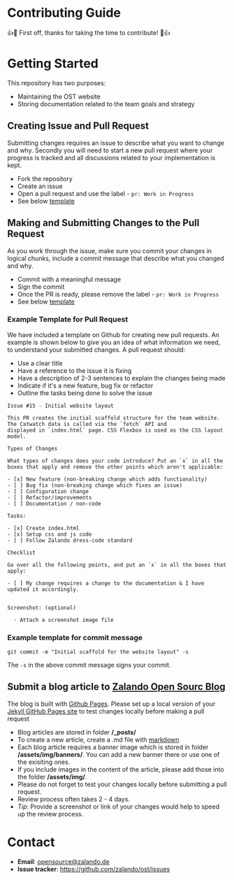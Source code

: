 # Contributing Guide

👍🎉 First off, thanks for taking the time to contribute! 🎉👍

# Getting Started

This repository has two purposes:
- Maintaining the OST website
- Storing documentation related to the team goals and strategy

## Creating Issue and Pull Request

Submitting changes requires an issue to describe what you want to change and why. Secondly you will need to start a new pull request where your progress is tracked and all discussions related to your implementation is kept.

- Fork the repository
- Create an issue
- Open a pull request and use the label - `pr: Work in Progress`
- See below [template](#example-template-for-pr)


## Making and Submitting Changes to the Pull Request

As you work through the issue, make sure you commit your changes in logical chunks, include a commit message that describe what you changed and why.

- Commit with a meaningful message
- Sign the commit
- Once the PR is ready, please remove the label - `pr: Work in Progress`
- See below [template](#example-template-for-commit-message)


### Example Template for Pull Request

We have included a template on Github for creating new pull requests. An example is shown below to give you an idea of what information we need, to understand your submitted changes. A pull request should:

- Use a clear title
- Have a reference to the issue it is fixing
- Have a description of 2-3 sentences to explain the changes being made
- Indicate if it's a new feature, bug fix or refactor
- Outline the tasks being done to solve the issue

```
Issue #15 - Initial website layout

This PR creates the initial scaffold structure for the team website. The Catwatch data is called via the `fetch` API and
displayed in `index.html` page. CSS Flexbox is used as the CSS layout model.

Types of Changes

What types of changes does your code introduce? Put an `x` in all the boxes that apply and remove the other points which aren't applicable:

- [x] New feature (non-breaking change which adds functionality)
- [ ] Bug fix (non-breaking change which fixes an issue)
- [ ] Configuration change
- [ ] Refactor/improvements
- [ ] Documentation / non-code

Tasks:

- [x] Create index.html
- [x] Setup css and js code
- [ ] Follow Zalando dress-code standard

Checklist

Go over all the following points, and put an `x` in all the boxes that apply:

- [ ] My change requires a change to the documentation & I have updated it accordingly.


Screenshot: (optional)

  - Attach a screenshot image file
```


### Example template for commit message

```
git commit -m "Initial scaffold for the website layout" -s
```

The `-s` in the above commit message signs your commit.

## Submit a blog article to [Zalando Open Sourc Blog]()
The blog is built with [Github Pages](https://help.github.com/articles/what-is-github-pages/). Please set up a local version of your [Jekyll GitHub Pages site](https://help.github.com/articles/setting-up-your-github-pages-site-locally-with-jekyll/) to test changes locally before making a pull request
- Blog articles are stored in folder **/_posts/**
- To create a new article, create a .md file with [markdown](https://en.wikipedia.org/wiki/Markdown)
- Each blog article requires a banner image which is stored in folder **/assets/img/banners/**. You can add a new banner there or use one of the exisiting ones. 
- If you include images in the content of the article, please add those into the folder **/assets/img/**. 
- Please do not forget to test your changes locally before submitting a pull request. 
- Review process often takes 2 - 4 days. 
- _Tip_: Provide a screenshot or link of your changes would help to speed up the review process. 


# Contact

- **Email**: opensource@zalando.de
- **Issue tracker**: https://github.com/zalando/ost/issues
